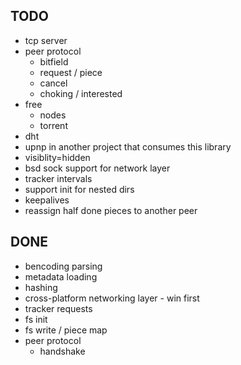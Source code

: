 ## TODO

* tcp server
* peer protocol
  * bitfield
  * request / piece
  * cancel
  * choking / interested
* free
  * nodes
  * torrent
* dht
* upnp in another project that consumes this library
* visiblity=hidden
* bsd sock support for network layer
* tracker intervals
* support init for nested dirs
* keepalives
* reassign half done pieces to another peer

## DONE

* bencoding parsing
* metadata loading
* hashing
* cross-platform networking layer - win first
* tracker requests
* fs init
* fs write / piece map
* peer protocol
  * handshake